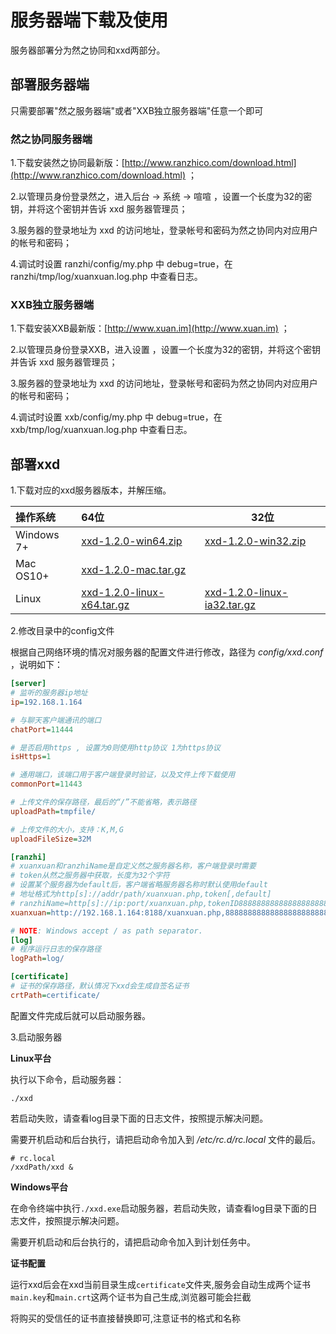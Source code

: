 # 服务器端下载及使用

服务器部署分为然之协同和xxd两部分。

## 部署服务器端
只需要部署"然之服务器端"或者"XXB独立服务器端"任意一个即可

### 然之协同服务器端

1.下载安装然之协同最新版：[http://www.ranzhico.com/download.html](http://www.ranzhico.com/download.html) ；

2.以管理员身份登录然之，进入后台 -> 系统 -> 喧喧 ，设置一个长度为32的密钥，并将这个密钥并告诉 xxd 服务器管理员；

3.服务器的登录地址为 xxd 的访问地址，登录帐号和密码为然之协同内对应用户的帐号和密码；

4.调试时设置 ranzhi/config/my.php 中 debug=true，在 ranzhi/tmp/log/xuanxuan.log.php 中查看日志。

### XXB独立服务器端
1.下载安装XXB最新版：[http://www.xuan.im](http://www.xuan.im) ；

2.以管理员身份登录XXB，进入设置 ，设置一个长度为32的密钥，并将这个密钥并告诉 xxd 服务器管理员；

3.服务器的登录地址为 xxd 的访问地址，登录帐号和密码为然之协同内对应用户的帐号和密码；

4.调试时设置 xxb/config/my.php 中 debug=true，在 xxb/tmp/log/xuanxuan.log.php 中查看日志。


## 部署xxd

1.下载对应的xxd服务器版本，并解压缩。

| 操作系统       | 64位                                      | 32位                                      |
| :--------- | :--------------------------------------- | ---------------------------------------- |
| Windows 7+ | [xxd-1.2.0-win64.zip](http://dl.cnezsoft.com/xuanxuan/1.2/xxd-1.2.0-win64.zip) | [xxd-1.2.0-win32.zip](http://dl.cnezsoft.com/xuanxuan/1.2/xxd-1.2.0-win32.zip) |
| Mac OS10+  | [xxd-1.2.0-mac.tar.gz](http://dl.cnezsoft.com/xuanxuan/1.2/xxd-1.2.0-mac.tar.gz) |                                          |
| Linux      | [xxd-1.2.0-linux-x64.tar.gz](http://dl.cnezsoft.com/xuanxuan/1.2/xxd-1.2.0-linux-x64.tar.gz) | [xxd-1.2.0-linux-ia32.tar.gz](http://dl.cnezsoft.com/xuanxuan/1.2/xxd-1.2.0-linux-ia32.tar.gz) |

2.修改目录中的config文件

根据自己网络环境的情况对服务器的配置文件进行修改，路径为 *config/xxd.conf* ，说明如下：

```ini
[server]
# 监听的服务器ip地址
ip=192.168.1.164

# 与聊天客户端通讯的端口
chatPort=11444

# 是否启用https , 设置为0则使用http协议 1为https协议
isHttps=1

# 通用端口，该端口用于客户端登录时验证，以及文件上传下载使用
commonPort=11443

# 上传文件的保存路径，最后的“/”不能省略，表示路径
uploadPath=tmpfile/

# 上传文件的大小，支持：K,M,G
uploadFileSize=32M

[ranzhi]
# xuanxuan和ranzhiName是自定义然之服务器名称，客户端登录时需要
# token从然之服务器中获取，长度为32个字符
# 设置某个服务器为default后，客户端省略服务器名称时默认使用default
# 地址格式为http[s]://addr/path/xuanxuan.php,token[,default]
# ranzhiName=http[s]://ip:port/xuanxuan.php,tokenID8888888888888888888888888
xuanxuan=http://192.168.1.164:8188/xuanxuan.php,88888888888888888888888888888888,default

# NOTE: Windows accept / as path separator.
[log]
# 程序运行日志的保存路径
logPath=log/

[certificate]
# 证书的保存路径，默认情况下xxd会生成自签名证书
crtPath=certificate/
```

配置文件完成后就可以启动服务器。

3.启动服务器

**Linux平台**

执行以下命令，启动服务器：

```shell
./xxd
```

若启动失败，请查看log目录下面的日志文件，按照提示解决问题。

需要开机启动和后台执行，请把启动命令加入到 */etc/rc.d/rc.local* 文件的最后。

```shell
# rc.local
/xxdPath/xxd &
```

**Windows平台**

在命令终端中执行`./xxd.exe`启动服务器，若启动失败，请查看log目录下面的日志文件，按照提示解决问题。

需要开机启动和后台执行的，请把启动命令加入到计划任务中。

**证书配置**

运行xxd后会在xxd当前目录生成`certificate`文件夹,服务会自动生成两个证书`main.key`和`main.crt`这两个证书为自己生成,浏览器可能会拦截

将购买的受信任的证书直接替换即可,注意证书的格式和名称

